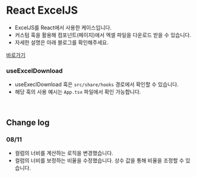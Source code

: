 # React ExcelJS

- ExcelJS를 React에서 사용한 케이스입니다.
- 커스텀 훅을 활용해 컴포넌트(페이지)에서 엑셀 파일을 다운로드 받을 수 있습니다.
- 자세한 설명은 아래 블로그를 확인해주세요.

<a href="https://kangs-develop.tistory.com/8" target="_blank">바로가기</a>

### useExcelDownload
- useExeclDownload 훅은 `src/share/hooks` 경로에서 확인할 수 있습니다.
- 해당 훅의 사용 예시는 `App.tsx` 파일에서 확인 가능합니다.

<br />

## Change log
### 08/11
- 컬럼의 너비를 계산하는 로직을 변경했습니다.
- 컬럼의 너비를 보정하는 비율을 수정했습니다. 상수 값을 통해 비율을 조정할 수 있습니다.
